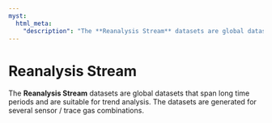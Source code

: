```yaml
---
myst:
  html_meta:
    "description": "The **Reanalysis Stream** datasets are global datasets that span long time periods and are suitable for trend analysis. The datasets are generated for several sensor / trace gas combinations."
---
```


# Reanalysis Stream

The **Reanalysis Stream** datasets are global datasets that span long time periods and are suitable for trend analysis. The datasets are generated for several sensor / trace gas combinations. 

```{tableofcontents}
```
